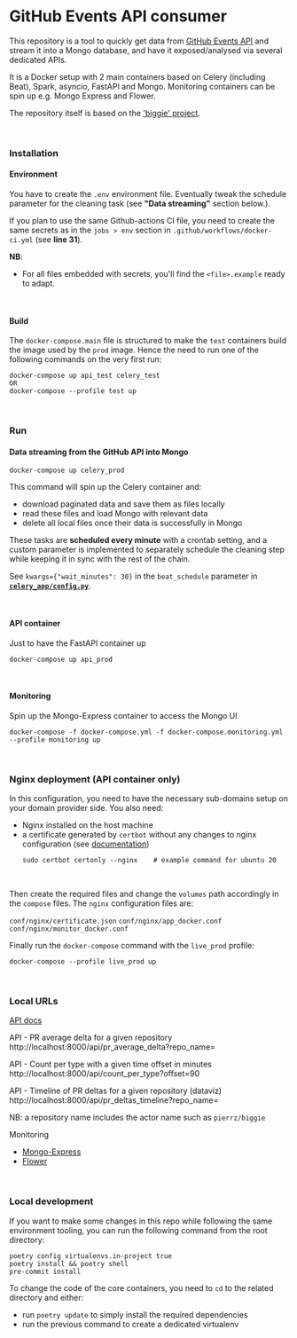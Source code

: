 # GitHub Events API consumer

This repository is a tool to quickly get data
from [GitHub Events API](https://api.github.com/events) and stream it into a Mongo database,
and have it exposed/analysed via several dedicated APIs.

It is a Docker setup with 2 main containers based on Celery (including Beat), Spark, asyncio, FastAPI and Mongo.
Monitoring containers can be spin up e.g. Mongo Express and Flower.

The repository itself is based on the ['biggie' project](https://github.com/pierrz/biggie).

<br>


### Installation

#### Environment
You have to create the `.env` environment file.
Eventually tweak the schedule parameter for the cleaning task (see **"Data streaming"** section below.).

If you plan to use the same Github-actions CI file, you need to create the same secrets
as in the `jobs > env` section in `.github/workflows/docker-ci.yml` (see **line 31**).

**NB**:
- For all files embedded with secrets, you'll find the `<file>.example` ready to adapt.

<br>

#### Build
The `docker-compose.main` file is structured to make the `test` containers build the image
used by the `prod` image. Hence the need to run one of the following commands on the very first run:
```
docker-compose up api_test celery_test
OR
docker-compose --profile test up
```

<br>

### Run
#### Data streaming from the GitHub API into Mongo
```
docker-compose up celery_prod
```
This command will spin up the Celery container and:

  - download paginated data and save them as files locally
  - read these files and load Mongo with relevant data
  - delete all local files once their data is successfully in Mongo

These tasks are **scheduled every minute** with a crontab setting,
and a custom parameter is implemented to separately schedule the cleaning step
while keeping it in sync with the rest of the chain.

See `kwargs={"wait_minutes": 30}` in the `beat_schedule` parameter in [**`celery_app/config.py`**](celery_app/config.py).

<br>

#### API container
Just to have the FastAPI container up
```
docker-compose up api_prod
```

<br>

#### Monitoring
Spin up the Mongo-Express container to access the Mongo UI
```
docker-compose -f docker-compose.yml -f docker-compose.monitoring.yml --profile monitoring up
```

<br>

### Nginx deployment (API container only)
In this configuration, you need to have the necessary sub-domains setup on your domain provider side.
You also need:
- Nginx installed on the host machine
- a certificate generated by `certbot` without any changes to nginx configuration (see [documentation](https://certbot.eff.org/instructions))
    ```
    sudo certbot certonly --nginx    # example command for ubuntu 20
    ```
<br>

Then create the required files and change the `volumes` path accordingly in the `compose` files.
The `nginx` configuration files are:

`conf/nginx/certificate.json`
`conf/nginx/app_docker.conf`
`conf/nginx/monitor_docker.conf`
<br>

Finally run the `docker-compose` command with the `live_prod` profile:
```
docker-compose --profile live_prod up
```

<br>

### Local URLs

[API docs](http://localhost:8000/docs)

API - PR average delta for a given repository
http://localhost:8000/api/pr_average_delta?repo_name=<repository-name>

API - Count per type with a given time offset in minutes
http://localhost:8000/api/count_per_type?offset=90

API - Timeline of PR deltas for a given repository (dataviz)
http://localhost:8000/api/pr_deltas_timeline?repo_name=<repository-name>

NB: a repository name includes the actor name such as `pierrz/biggie`

Monitoring
- [Mongo-Express](http://localhost:8081)
- [Flower](http://localhost:49555)

<br>

### Local development
If you want to make some changes in this repo while following the same environment tooling,
you can run the following command from the root directory:
```
poetry config virtualenvs.in-project true
poetry install && poetry shell
pre-commit install
```

To change the code of the core containers, you need to `cd` to the related directory
and either:
- run `poetry update` to simply install the required dependencies
- run the previous command to create a dedicated virtualenv
